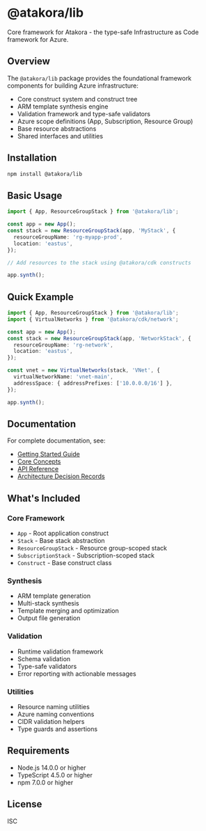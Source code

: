 # @atakora/lib

Core framework for Atakora - the type-safe Infrastructure as Code framework for Azure.

## Overview

The `@atakora/lib` package provides the foundational framework components for building Azure infrastructure:

- Core construct system and construct tree
- ARM template synthesis engine
- Validation framework and type-safe validators
- Azure scope definitions (App, Subscription, Resource Group)
- Base resource abstractions
- Shared interfaces and utilities

## Installation

```bash
npm install @atakora/lib
```

## Basic Usage

```typescript
import { App, ResourceGroupStack } from '@atakora/lib';

const app = new App();
const stack = new ResourceGroupStack(app, 'MyStack', {
  resourceGroupName: 'rg-myapp-prod',
  location: 'eastus',
});

// Add resources to the stack using @atakora/cdk constructs

app.synth();
```

## Quick Example

```typescript
import { App, ResourceGroupStack } from '@atakora/lib';
import { VirtualNetworks } from '@atakora/cdk/network';

const app = new App();
const stack = new ResourceGroupStack(app, 'NetworkStack', {
  resourceGroupName: 'rg-network',
  location: 'eastus',
});

const vnet = new VirtualNetworks(stack, 'VNet', {
  virtualNetworkName: 'vnet-main',
  addressSpace: { addressPrefixes: ['10.0.0.0/16'] },
});

app.synth();
```

## Documentation

For complete documentation, see:

- [Getting Started Guide](../../docs/getting-started/)
- [Core Concepts](../../docs/guides/fundamentals/)
- [API Reference](../../docs/reference/)
- [Architecture Decision Records](../../docs/architecture/decisions/)

## What's Included

### Core Framework

- `App` - Root application construct
- `Stack` - Base stack abstraction
- `ResourceGroupStack` - Resource group-scoped stack
- `SubscriptionStack` - Subscription-scoped stack
- `Construct` - Base construct class

### Synthesis

- ARM template generation
- Multi-stack synthesis
- Template merging and optimization
- Output file generation

### Validation

- Runtime validation framework
- Schema validation
- Type-safe validators
- Error reporting with actionable messages

### Utilities

- Resource naming utilities
- Azure naming conventions
- CIDR validation helpers
- Type guards and assertions

## Requirements

- Node.js 14.0.0 or higher
- TypeScript 4.5.0 or higher
- npm 7.0.0 or higher

## License

ISC
